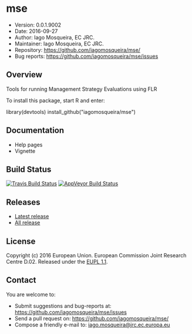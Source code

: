 # mse
- Version: 0.0.1.9002
- Date: 2016-09-27
- Author: Iago Mosqueira, EC JRC.
- Maintainer: Iago Mosqueira, EC JRC.
- Repository: <https://github.com/iagomosqueira/mse/>
- Bug reports: <https://github.com/iagomosqueira/mse/issues>

## Overview
Tools for running Management Strategy Evaluations using FLR

To install this package, start R and enter:

  library(devtools)
  install_github("iagomosqueira/mse")

## Documentation
- Help pages
- Vignette

## Build Status
[![Travis Build Status](https://travis-ci.org/iagomosqueira/mse.svg?branch=master)](https://travis-ci.org/iagomosqueira/mse)
[![AppVeyor Build Status](https://ci.appveyor.com/api/projects/status/github/iagomosqueira/mse?branch=master&svg=true)](https://ci.appveyor.com/project/iagomosqueira/mse)

## Releases
- [Latest release](https://github.com/iagomosqueira/mse/releases/tag/)
- [All release](https://github.com/iagomosqueira/mse/releases/)

## License
Copyright (c) 2016 European Union. European Commission Joint Research Centre D.02. Released under the [EUPL 1.1](http://ec.europa.eu/idabc/eupl).

## Contact
You are welcome to:

- Submit suggestions and bug-reports at: <https://github.com/iagomosqueira/mse/issues>
- Send a pull request on: <https://github.com/iagomosqueira/mse/>
- Compose a friendly e-mail to: <iago.mosqueira@jrc.ec.europa.eu>
